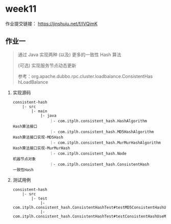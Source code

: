 # week11

作业提交链接： https://jinshuju.net/f/IVQimK
        
## 作业一

> 通过 Java 实现两种 (以及) 更多的一致性 Hash 算法 
>
>(可选) 实现服务节点动态更新 
> 
> 参考：org.apache.dubbo.rpc.cluster.loadbalance.ConsistentHas hLoadBalance

1. 实现源码

    ```
    consistent-hash
        |- src
            |- main
                |- java
                    ｜- com.itplh.consistent_hash.HashAlgorithm           Hash算法接口
                    ｜- com.itplh.consistent_hash.MD5HashAlgorithm        Hash算法接口实现-MD5Hash
                    ｜- com.itplh.consistent_hash.MurMurHashAlgorithm     Hash算法接口实现-MurMurHash
                    ｜- com.itplh.consistent_hash.Node                    机器节点对象
                    ｜- com.itplh.consistent_hash.ConsistentHash          一致性Hash
    ```

2. 测试用例

    ```
    consistent-hash
        |- src
            |- test
                |- com.itplh.consistent_hash.ConsistentHashTest#testMD5ConsistentHashUseMurMur
                |- com.itplh.consistent_hash.ConsistentHashTest#testConsistentHashUseMD5
    ```
